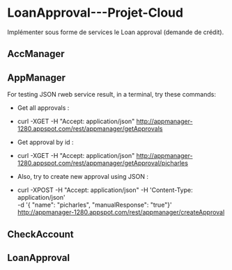 # LoanApproval---Projet-Cloud

Implémenter sous forme de services le Loan approval (demande de crédit).

## AccManager

## AppManager

For testing JSON rweb service result, in a terminal, try these commands:

- Get all approvals :
- 
    curl -XGET -H "Accept: application/json" http://appmanager-1280.appspot.com/rest/appmanager/getApprovals

- Get approval by id : 
- 
    curl -XGET -H "Accept: application/json" http://appmanager-1280.appspot.com/rest/appmanager/getApproval/picharles

- Also, try to create new approval using JSON :
- 
    curl -XPOST -H "Accept: application/json" -H 'Content-Type: application/json' \
    -d '{ "name": "picharles", "manualResponse": "true"}' \
    http://appmanager-1280.appspot.com/rest/appmanager/createApproval


## CheckAccount

## LoanApproval
